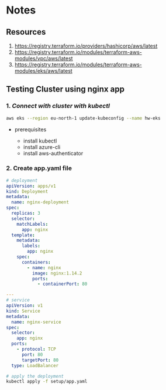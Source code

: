# Notes

## Resources

1. https://registry.terraform.io/providers/hashicorp/aws/latest
2. https://registry.terraform.io/modules/terraform-aws-modules/vpc/aws/latest
3. https://registry.terraform.io/modules/terraform-aws-modules/eks/aws/latest

## Testing Cluster using nginx app

### 1. _Connect with cluster with kubectl_

```bash
aws eks --region eu-north-1 update-kubeconfig --name hw-eks
```

- prerequisites

  - install kubectl
  - install azure-cli
  - install aws-authenticator

### 2. Create app.yaml file

```yaml
# deployment
apiVersion: apps/v1
kind: Deployment
metadata:
  name: nginx-deployment
spec:
  replicas: 3
  selector:
    matchLabels:
      app: nginx
  template:
    metadata:
      labels:
        app: nginx
    spec:
      containers:
        - name: nginx
          image: nginx:1.14.2
          ports:
            - containerPort: 80

---
# service
apiVersion: v1
kind: Service
metadata:
  name: nginx-service
spec:
  selector:
    app: nginx
  ports:
    - protocol: TCP
      port: 80
      targetPort: 80
  type: LoadBalancer
```

```bash
# apply the deployment
kubectl apply -f setup/app.yaml
```
